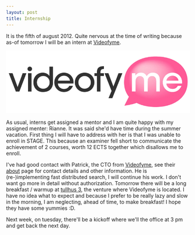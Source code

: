 ```yaml
---
layout: post
title: Internship
---
```


It is the fifth of august 2012. Quite nervous at the time of writing because as-of tomorrow I will be an intern at [Videofyme].

[![Videofyme-logo](/assets/videofyme.png "Videofy.me logo")][videofyme]

As usual, interns get assigned a mentor and I am quite happy with my assigned menter: Rianne. It was said she'd have time during the summer vacation. First thing I will have to address with her is that I was unable to enroll in STAGE. This because an examiner fell short to communicate the achievement of 2 courses, worth 12 ECTS together which disallows me to enroll.

I've had good contact with Patrick, the CTO from [Videofyme], see their [about] page for contact details and other information. He is (re-)implementing fast distributed search, I will continue his work. I don't want go more in detail without authorization. Tomorrow there will be a long breakfast / warmup at [tullhus 3][tullhus], the venture where Videofyme is located. I have no idea what to expect and because I prefer to be really lazy and slow in the morning, I am neglecting, ahead of time, to make breakfast! I hope they have some yummies :D.

Next week, on tuesday, there'll be a kickoff where we'll the office at 3 pm and get back the next day.

[about]: http://videofy.me/about
[Videofyme]: http://videofy.me/
[tullhus]: http://tullhus3.se